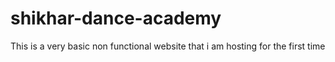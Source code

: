 # shikhar-dance-academy
This is a very basic non functional website that i am hosting for the first time
